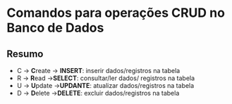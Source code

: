 # Comandos para operações CRUD no Banco de Dados

## Resumo

- C -> **C**reate       -> **INSERT**: inserir dados/registros na tabela
- R -> **R**ead         ->**SELECT**: consultar/ler dados/ registros na tabela
- U -> **U**pdate       ->**UPDANTE**: atualizar dados/registros na tabela
- D -> **D**elete       ->**DELETE**: excluir dados/registros na tabela